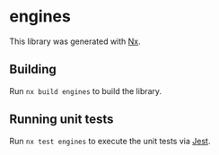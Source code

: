# engines

This library was generated with [Nx](https://nx.dev).

## Building

Run `nx build engines` to build the library.

## Running unit tests

Run `nx test engines` to execute the unit tests via [Jest](https://jestjs.io).
